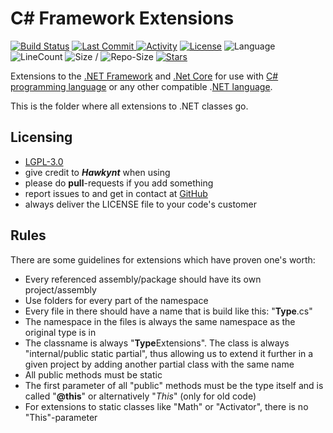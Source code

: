 # C# Framework Extensions 
[![Build Status](https://img.shields.io/github/actions/workflow/status/Hawkynt/C--FrameworkExtensions/dotnet.yml?branch=master "Build Status")](https://github.com/Hawkynt/C--FrameworkExtensions/actions)
[![Last Commit](https://img.shields.io/github/last-commit/Hawkynt/C--FrameworkExtensions?branch=master) ![Activity](https://img.shields.io/github/commit-activity/y/Hawkynt/C--FrameworkExtensions?branch=master)](https://github.com/Hawkynt/C--FrameworkExtensions/commits/master)
[![License](https://img.shields.io/badge/License-LGPL_3.0-blue)](https://licenses.nuget.org/LGPL-3.0-or-later)
![Language](https://img.shields.io/github/languages/top/Hawkynt/C--FrameworkExtensions?color=purple)
![LineCount](https://tokei.rs/b1/github/Hawkynt/C--FrameworkExtensions?color=magenta)
![Size](https://img.shields.io/github/languages/code-size/Hawkynt/C--FrameworkExtensions?color=green) / 
![Repo-Size](https://img.shields.io/github/repo-size/Hawkynt/C--FrameworkExtensions?color=red)
[![Stars](https://img.shields.io/github/stars/Hawkynt/C--FrameworkExtensions?color=yellow)](https://github.com/Hawkynt/C--FrameworkExtensions/stargazers)

Extensions to the [.NET Framework](https://en.wikipedia.org/wiki/.NET_Framework) and [.Net Core](https://en.wikipedia.org/wiki/.NET) for use with [C# programming language](https://en.wikipedia.org/wiki/C_Sharp_(programming_language)) or any other compatible .[NET language](https://en.wikipedia.org/wiki/List_of_.NET_libraries_and_frameworks).

This is the folder where all extensions to .NET classes go.

## Licensing
* [LGPL-3.0](https://en.wikipedia.org/wiki/GNU_Lesser_General_Public_License)
* give credit to ***Hawkynt*** when using
* please do **pull**-requests if you add something
* report issues to and get in contact at [GitHub](https://github.com/Hawkynt/C--FrameworkExtensions)
* always deliver the LICENSE file to your code's customer

## Rules
There are some guidelines for extensions which have proven one's worth:
* Every referenced assembly/package should have its own project/assembly
* Use folders for every part of the namespace
* Every file in there should have a name that is build like this: "**Type**.cs"
* The namespace in the files is always the same namespace as the original type is in
* The classname is always "**Type**Extensions". The class is always "internal/public static partial", thus allowing us to extend it further in a given project
  by adding another partial class with the same name
* All public methods must be static
* The first parameter of all "public" methods must be the type itself and is called "**@this**" or alternatively "*This*" (only for old code)
* For extensions to static classes like "Math" or "Activator",
  there is no "This"-parameter
